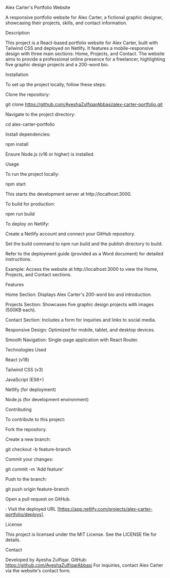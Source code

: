 Alex Carter's Portfolio Website

A responsive portfolio website for Alex Carter, a fictional graphic designer, showcasing their projects, skills, and contact information.

Description

This project is a React-based portfolio website for Alex Carter, built with Tailwind CSS and deployed on Netlify. It features a mobile-responsive design with three main sections: Home, Projects, and Contact. The website aims to provide a professional online presence for a freelancer, highlighting five graphic design projects and a 200-word bio.

Installation

To set up the project locally, follow these steps:





Clone the repository:

git clone https://github.com/AyeshaZulfiqarAbbasi/alex-carter-portfolio.git



Navigate to the project directory:

cd alex-carter-portfolio



Install dependencies:

npm install



Ensure Node.js (v16 or higher) is installed.

Usage

To run the project locally:

npm start

This starts the development server at http://localhost:3000.

To build for production:

npm run build

To deploy on Netlify:





Create a Netlify account and connect your GitHub repository.



Set the build command to npm run build and the publish directory to build.



Refer to the deployment guide (provided as a Word document) for detailed instructions.

Example: Access the website at http://localhost:3000 to view the Home, Projects, and Contact sections.

Features





Home Section: Displays Alex Carter's 200-word bio and introduction.



Projects Section: Showcases five graphic design projects with images (500KB each).



Contact Section: Includes a form for inquiries and links to social media.



Responsive Design: Optimized for mobile, tablet, and desktop devices.



Smooth Navigation: Single-page application with React Router.

Technologies Used





React (v18)



Tailwind CSS (v3)



JavaScript (ES6+)



Netlify (for deployment)



Node.js (for development environment)

Contributing

To contribute to this project:





Fork the repository.



Create a new branch:

git checkout -b feature-branch



Commit your changes:

git commit -m 'Add feature'



Push to the branch:

git push origin feature-branch



Open a pull request on GitHub.

: Visit the deployed URL 
[https://app.netlify.com/projects/alex-carter-portfolio/deploys].


License

This project is licensed under the MIT License. See the LICENSE file for details.

Contact

Developed by Ayesha Zulfiqar.
GitHub: https://github.com/AyeshaZulfiqarAbbasi
For inquiries, contact Alex Carter via the website's contact form.
